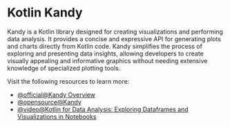 # Kotlin Kandy

Kandy is a Kotlin library designed for creating visualizations and performing data analysis. It provides a concise and expressive API for generating plots and charts directly from Kotlin code. Kandy simplifies the process of exploring and presenting data insights, allowing developers to create visually appealing and informative graphics without needing extensive knowledge of specialized plotting tools.

Visit the following resources to learn more:

- [@official@Kandy Overview](https://kotlin.github.io/kandy/overview.html)
- [@opensource@Kandy](https://github.com/Kotlin/kandy)
- [@video@Kotlin for Data Analysis: Exploring Dataframes and Visualizations in Notebooks](https://www.youtube.com/watch?v=PIxGmHjTdu8)